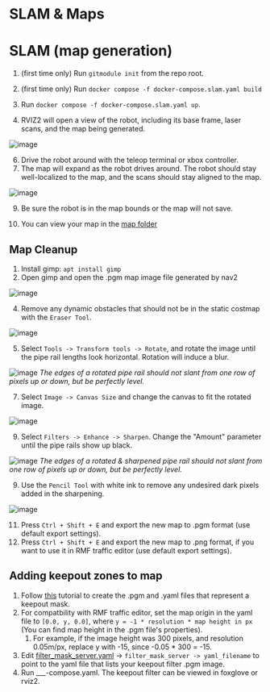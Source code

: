 # SLAM & Maps

# SLAM (map generation)

1. (first time only) Run `gitmodule init` from the repo root.
2. (first time only) Run `docker compose -f docker-compose.slam.yaml build`


4. Run `docker compose -f docker-compose.slam.yaml up`.
5. RVIZ2 will open a view of the robot, including its base frame, laser scans, and the map being generated.

![image](https://github.com/user-attachments/assets/9cd74e48-2e57-49d6-a1e9-6bf72832615f)

6. Drive the robot around with the teleop terminal or xbox controller.
7. The map will expand as the robot drives around. The robot should stay well-localized to the map, and the scans should stay aligned to the map.

![image](https://github.com/user-attachments/assets/aad7d61e-92ad-4c15-9a90-82a8ed1b8f70)

9. Be sure the robot is in the map bounds or the map will not save.

10. You can view your map in the [map folder](/antdrone_navigation/maps/)  



## Map Cleanup

1. Install gimp: `apt install gimp`
2. Open gimp and open the .pgm map image file generated by nav2

![image](https://github.com/user-attachments/assets/29c1b3a7-fff2-427a-a17e-4ad77640a56c)


4. Remove any dynamic obstacles that should not be in the static costmap with the `Eraser Tool`.

![image](https://github.com/user-attachments/assets/99ea09cf-31ab-47cd-91a0-d3493cb7a703)

5. Select `Tools -> Transform tools -> Rotate`, and rotate the image until the pipe rail lengths look horizontal. Rotation will induce a blur.

![image](https://github.com/user-attachments/assets/1ed3dcb3-8f28-4c4d-81e8-2b742947e1cb)
_The edges of a rotated pipe rail should not slant from one row of pixels up or down, but be perfectly level._

7. Select `Image -> Canvas Size` and change the canvas to fit the rotated image.

![image](https://github.com/user-attachments/assets/d1e0ef54-adbd-407a-9984-4a9f8d6ecb36)
   
9. Select `Filters -> Enhance -> Sharpen`. Change the "Amount" parameter until the pipe rails show up black.

![image](https://github.com/user-attachments/assets/7f10b7c1-bdbf-4456-a169-a070bb039571)
_The edges of a rotated & sharpened pipe rail should not slant from one row of pixels up or down, but be perfectly level._

9. Use the `Pencil Tool` with white ink to remove any undesired dark pixels added in the sharpening.

![image](https://github.com/user-attachments/assets/e2a3d587-ec4e-4b31-a7a2-a6a5bf216daf)
    
11. Press `Ctrl + Shift + E` and export the new map to .pgm format (use default export settings).
12. Press `Ctrl + Shift + E` and export the new map to .png format, if you want to use it in RMF traffic editor (use default export settings).

## Adding keepout zones to map

1. Follow [this](https://docs.nav2.org/tutorials/docs/navigation2_with_keepout_filter.html) tutorial to create the .pgm and .yaml files that represent a keepout mask.
2. For compatbility with RMF traffic editor, set the map origin in the yaml file to `[0.0, y, 0.0]`, where `y = -1 * resolution * map height in px` (You can find map height in the .pgm file's properties).
   1. For example, if the image height was 300 pixels, and resolution 0.05m/px, replace y with -15, since -0.05 * 300 = -15.
3. Edit [filter_mask_server.yaml](/antdrone_navigation/config/filter_mask_server.yaml) -> `filter_mask_server -> yaml_filename` to point to the yaml file that lists your keepout filter .pgm image.
4. Run ___-compose.yaml. The keepout filter can be viewed in foxglove or rviz2.
